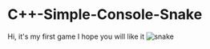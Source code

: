 # C++-Simple-Console-Snake
Hi, it's my first game I hope you will like it
![snake](https://user-images.githubusercontent.com/90219890/166824731-374b4574-7292-4914-ba81-563da43d5051.jpg)
